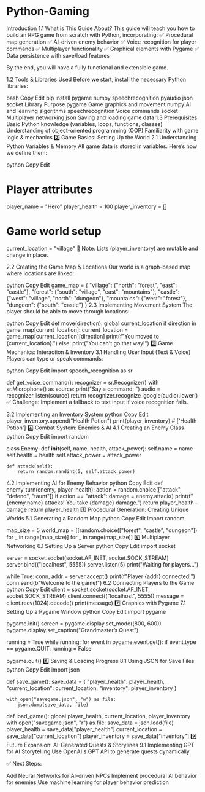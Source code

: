# Python-Gaming

Introduction
1.1 What is This Guide About?
This guide will teach you how to build an RPG game from scratch with Python, incorporating:
✅ Procedural map generation
✅ AI-driven enemy behavior
✅ Voice recognition for player commands
✅ Multiplayer functionality
✅ Graphical elements with Pygame
✅ Data persistence with save/load features

By the end, you will have a fully functional and extensible game.

1.2 Tools & Libraries Used
Before we start, install the necessary Python libraries:

bash
Copy
Edit
pip install pygame numpy speechrecognition pyaudio json socket
Library	Purpose
pygame	Game graphics and movement
numpy	AI and learning algorithms
speechrecognition	Voice commands
socket	Multiplayer networking
json	Saving and loading game data
1.3 Prerequisites
Basic Python knowledge (variables, loops, functions, classes)
Understanding of object-oriented programming (OOP)
Familiarity with game logic & mechanics
2️⃣ Game Basics: Setting Up the World
2.1 Understanding Python Variables & Memory
All game data is stored in variables. Here’s how we define them:

python
Copy
Edit
# Player attributes
player_name = "Hero"
player_health = 100
player_inventory = []

# Game world setup
current_location = "village"
📌 Note: Lists (player_inventory) are mutable and change in place.

2.2 Creating the Game Map & Locations
Our world is a graph-based map where locations are linked:

python
Copy
Edit
game_map = {
    "village": {"north": "forest", "east": "castle"},
    "forest": {"south": "village", "east": "mountains"},
    "castle": {"west": "village", "north": "dungeon"},
    "mountains": {"west": "forest"},
    "dungeon": {"south": "castle"}
}
2.3 Implementing Movement System
The player should be able to move through locations:

python
Copy
Edit
def move(direction):
    global current_location
    if direction in game_map[current_location]:
        current_location = game_map[current_location][direction]
        print(f"You moved to {current_location}.")
    else:
        print("You can't go that way!")
3️⃣ Game Mechanics: Interaction & Inventory
3.1 Handling User Input (Text & Voice)
Players can type or speak commands:

python
Copy
Edit
import speech_recognition as sr

def get_voice_command():
    recognizer = sr.Recognizer()
    with sr.Microphone() as source:
        print("Say a command: ")
        audio = recognizer.listen(source)
        return recognizer.recognize_google(audio).lower()
✅ Challenge: Implement a fallback to text input if voice recognition fails.

3.2 Implementing an Inventory System
python
Copy
Edit
player_inventory.append("Health Potion")
print(player_inventory)  # ['Health Potion']
4️⃣ Combat System: Enemies & AI
4.1 Creating an Enemy Class
python
Copy
Edit
import random

class Enemy:
    def __init__(self, name, health, attack_power):
        self.name = name
        self.health = health
        self.attack_power = attack_power

    def attack(self):
        return random.randint(5, self.attack_power)
4.2 Implementing AI for Enemy Behavior
python
Copy
Edit
def enemy_turn(enemy, player_health):
    action = random.choice(["attack", "defend", "taunt"])
    if action == "attack":
        damage = enemy.attack()
        print(f"{enemy.name} attacks! You take {damage} damage.")
        return player_health - damage
    return player_health
5️⃣ Procedural Generation: Creating Unique Worlds
5.1 Generating a Random Map
python
Copy
Edit
import random

map_size = 5
world_map = [[random.choice(["forest", "castle", "dungeon"]) for _ in range(map_size)] for _ in range(map_size)]
6️⃣ Multiplayer Networking
6.1 Setting Up a Server
python
Copy
Edit
import socket

server = socket.socket(socket.AF_INET, socket.SOCK_STREAM)
server.bind(("localhost", 5555))
server.listen(5)
print("Waiting for players...")

while True:
    conn, addr = server.accept()
    print(f"Player {addr} connected!")
    conn.send(b"Welcome to the game!")
6.2 Connecting Players to the Game
python
Copy
Edit
client = socket.socket(socket.AF_INET, socket.SOCK_STREAM)
client.connect(("localhost", 5555))
message = client.recv(1024).decode()
print(message)
7️⃣ Graphics with Pygame
7.1 Setting Up a Pygame Window
python
Copy
Edit
import pygame

pygame.init()
screen = pygame.display.set_mode((800, 600))
pygame.display.set_caption("Grandmaster’s Quest")

running = True
while running:
    for event in pygame.event.get():
        if event.type == pygame.QUIT:
            running = False

pygame.quit()
8️⃣ Saving & Loading Progress
8.1 Using JSON for Save Files
python
Copy
Edit
import json

def save_game():
    save_data = {
        "player_health": player_health,
        "current_location": current_location,
        "inventory": player_inventory
    }
    
    with open("savegame.json", "w") as file:
        json.dump(save_data, file)

def load_game():
    global player_health, current_location, player_inventory
    with open("savegame.json", "r") as file:
        save_data = json.load(file)
        player_health = save_data["player_health"]
        current_location = save_data["current_location"]
        player_inventory = save_data["inventory"]
9️⃣ Future Expansion: AI-Generated Quests & Storylines
9.1 Implementing GPT for AI Storytelling
Use OpenAI's GPT API to generate quests dynamically.

✅ Next Steps:

Add Neural Networks for AI-driven NPCs
Implement procedural AI behavior for enemies
Use machine learning for player behavior prediction
